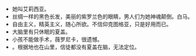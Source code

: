 - 她叫艾莉西亚。
- 丝绸一样的黑色长发，美丽的紫罗兰色的眼睛，男人们为她神魂颠倒。白马。
- 自由主义，精英主义，随心所欲。不信仰克图格亚，只是好用而已。
- 大脑里有只休眠的夏盖。
- 小孩不能做手术，薇罗尼卡，很遗憾。
- 。根据地也在山里，信徒都没有夏盖在脑，无法定位。